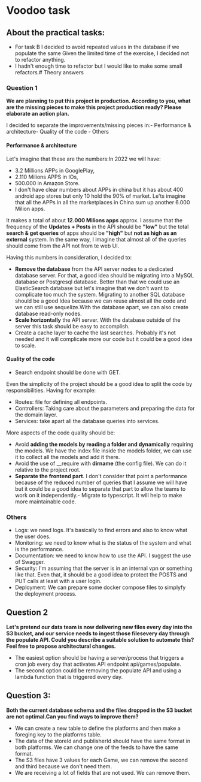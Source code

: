 # Voodoo task
## About the practical tasks:
- For task B I decided to avoid repeated values in the database if we populate the same Given the limited time of the exercise, I decided not to refactor anything.
- I hadn't enough time to refactor but I would like to make some small refactors.# Theory answers
### Question 1
__We are planning to put this project in production. According to you, what are the missing pieces to make this project production ready? Please elaborate an action plan.__

I decided to separate the improvements/missing pieces in:- Performance & architecture- Quality of the code - Others

#### Performance & architecture
Let's imagine that these are the numbers:In 2022 we will have:
- 3.2 Millions APPs in GooglePlay, 
- 2.110 Milions APPS in IOs, 
- 500.000 in Amazon Store.
- I don't have clear numbers about APPs in china but it has about 400 android app stores but only 10 hold the 90% of market. Le'ts imagine that all the APPs in all the marketplaces in China sum up another 6.000 Milion apps.

It makes a total of about __12.000 Milions apps__ approx.
I assume that the frequency of the __Updates + Posts__ in the API should be __"low"__ but the total __search & get queries__ of apps should be __"high"__ but __not as high as an external__ system. In the same way, I imagine that almost all of the queries should come from the API not from te web UI.

Having this numbers in consideration, I decided to:

- __Remove the database__ from the API server nodes to a dedicated database server. For that, a good idea should be migrating into a MySQL database or Postgresql database. Better than that we could use an ElasticSearch database but let's imagine that we don't want to complicate too much the system. Migrating to another SQL database should be a good Idea because we can reuse almost all the code and we can still use sequelize.With the database apart, we can also create database read-only nodes.
- __Scale horizontally__ the API server. With the database outside of the server this task should be easy to accomplish.
- Create a cache layer to cache the last searches. Probably it's not needed and it will complicate more our code but it could be a good idea to scale.

#### Quality of the code
- Search endpoint should be done with GET.

Even the simplicity of the project should be a good idea to split the code by responsibilities. Having for example:
- Routes: file for defining all endpoints.
- Controllers: Taking care about the parameters and preparing the data for the domain layer.
- Services: take apart all the database queries into services.

More aspects of the code quality should be:

- Avoid __adding the models by reading a folder and dynamically__ requiring the models. We have the index file inside the models folder, we can use it to collect all the models and add it there.
- Avoid the use of __require with __dirname__ (the config file). We can do it relative to the project root.
- __Separate the frontend part__. I don't consider that point a performance because of the reduced number of queries that I assume we will have but it could be a good idea to separate that part to allow the teams to work on it independently.- Migrate to typescript. It will help to make more maintainable code.

### Others
- Logs: we need logs. It's basically to find errors and also to know what the user does.
- Monitoring: we need to know what is the status of the system and what is the performance.
- Documentation: we need to know how to use the API. I suggest the use of Swagger.
- Security: I'm assuming that the server is in an internal vpn or something like that. Even that, it should be a good idea to protect the POSTS and PUT calls at least with a user login.
- Deployment: We can prepare some docker compose files to simplyfy the deployment process.



## Question 2
__Let's pretend our data team is now delivering new files every day into the S3 bucket, and our service needs to ingest those filesevery day through the populate API. Could you describe a suitable solution to automate this? Feel free to propose architectural changes.__

- The easiest option should be having a server/process that triggers a cron job every day that activates API endpoint api/games/populate.
- The second option could be removing the populate API and using a lambda function that is triggered every day.

## Question 3:
__Both the current database schema and the files dropped in the S3 bucket are not optimal.Can you find ways to improve them?__
- We can create a new table to define the platforms and then make a foreging key to the platforms table.
- The data of the storeId and publisherId should have the same format in both platforms. We can change one of the feeds to have the same format.
- The S3 files have 3 values for each Game, we can remove the second and third because we don't need them.
- We are receiving a lot of fields that are not used. We can remove them.




